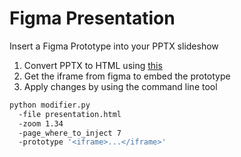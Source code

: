 # Figma Presentation
Insert a Figma Prototype into your PPTX slideshow

1. Convert PPTX to HTML using [this](https://convertio.co/de/pptx-html/)
2. Get the iframe from figma to embed the prototype
3. Apply changes by using the command line tool

```bash
python modifier.py
  -file presentation.html
  -zoom 1.34
  -page_where_to_inject 7 
  -prototype '<iframe>...</iframe>'
```
